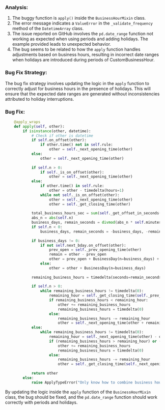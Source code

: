 ### Analysis:
1. The buggy function is `apply()` inside the `BusinessHourMixin` class.
2. The error message indicates a `ValueError` in the `_validate_frequency` method of the `DatetimeArray` class.
3. The issue reported on GitHub involves the `pd.date_range` function not working as expected when using periods and adding holidays. The example provided leads to unexpected behavior.
4. The bug seems to be related to how the `apply` function handles adjustments based on business hours, resulting in incorrect date ranges when holidays are introduced during periods of CustomBusinessHour.
   
### Bug Fix Strategy:
The bug fix strategy involves updating the logic in the `apply` function to correctly adjust for business hours in the presence of holidays. This will ensure that the expected date ranges are generated without inconsistencies attributed to holiday interruptions.

### Bug Fix:
```python
    @apply_wraps
    def apply(self, other):
        if isinstance(other, datetime):
            # Check if other is datetime
            if self.on_offset(other):
                if other.time() not in self.rule:
                    other = self._next_opening_time(other)
            else:
                other = self._next_opening_time(other)
    
            if self.n > 0:
                if self._is_on_offset(other):
                    other = self._next_opening_time(other)
            else:
                if other.time() in self.rule:
                    other = other - timedelta(hours=1)
                while not self._is_on_offset(other):
                    other = self._next_opening_time(other)
                    other = self._get_closing_time(other)
    
            total_business_hours_sec = sum(self._get_offset_in_seconds(st, en) for st, en in zip(self.rule))
            abs_n = abs(self.n)
            business_days, remain_seconds = divmod(abs_n * self.minutes_per_business_hour, total_business_hours_sec // 3600)
            if self.n < 0:
                business_days, remain_seconds = -business_days, -remain_seconds
    
            if business_days != 0:
                if not self.next_bday.on_offset(other):
                    prev_open = self._prev_opening_time(other)
                    remain = other - prev_open
                    other = prev_open + BusinessDay(n=business_days) + remain
                else:
                    other = other + BusinessDay(n=business_days)
    
            remaining_business_hours = timedelta(seconds=remain_seconds)
    
            if self.n > 0:
                while remaining_business_hours != timedelta(0):
                    remaining_hour = self._get_closing_time(self._prev_opening_time(other)) - other
                    if remaining_business_hours < remaining_hour:
                        other += remaining_business_hours
                        remaining_business_hours = timedelta(0)
                    else:
                        remaining_business_hours -= remaining_hour
                        other = self._next_opening_time(other + remaining_hour)
            else:
                while remaining_business_hours != timedelta(0):
                    remaining_hour = self._next_opening_time(other) - other
                    if (remaining_business_hours > remaining_hour) or (remaining_business_hours == remaining_hour and other.nanosecond != 0):
                        other += remaining_business_hours
                        remaining_business_hours = timedelta(0)
                    else:
                        remaining_business_hours -= remaining_hour
                        other = self._get_closing_time(self._next_opening_time(other + remaining_hour - timedelta(seconds=1)))
    
            return other
        else:
            raise ApplyTypeError("Only know how to combine business hour with datetime")

```

By updating the logic inside the `apply` function of the `BusinessHourMixin` class, the bug should be fixed, and the `pd.date_range` function should work correctly with periods and holidays.